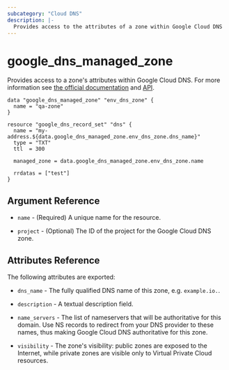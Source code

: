 ```yaml
---
subcategory: "Cloud DNS"
description: |-
  Provides access to the attributes of a zone within Google Cloud DNS
---
```


# google\_dns\_managed\_zone

Provides access to a zone's attributes within Google Cloud DNS.
For more information see
[the official documentation](https://cloud.google.com/dns/zones/)
and
[API](https://cloud.google.com/dns/api/v1/managedZones).

```hcl
data "google_dns_managed_zone" "env_dns_zone" {
  name = "qa-zone"
}

resource "google_dns_record_set" "dns" {
  name = "my-address.${data.google_dns_managed_zone.env_dns_zone.dns_name}"
  type = "TXT"
  ttl  = 300

  managed_zone = data.google_dns_managed_zone.env_dns_zone.name

  rrdatas = ["test"]
}
```

## Argument Reference

* `name` - (Required) A unique name for the resource.

* `project` - (Optional) The ID of the project for the Google Cloud DNS zone.

## Attributes Reference

The following attributes are exported:

* `dns_name` - The fully qualified DNS name of this zone, e.g. `example.io.`.

* `description` - A textual description field.

* `name_servers` - The list of nameservers that will be authoritative for this
    domain. Use NS records to redirect from your DNS provider to these names,
    thus making Google Cloud DNS authoritative for this zone.

* `visibility` - The zone's visibility: public zones are exposed to the Internet,
    while private zones are visible only to Virtual Private Cloud resources.
